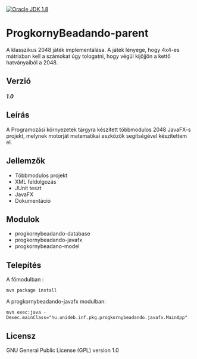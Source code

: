 
[![Oracle JDK 1.8](https://img.shields.io/badge/JDK-1.8-blue.svg?style=plastic)](http://www.oracle.com/technetwork/java/javase/downloads/index.html)

ProgkornyBeadando-parent
====
A klasszikus 2048 játék implementálása. A játék lényege, hogy 4x4-es mátrixban kell a számokat úgy tologatni, hogy végül kijöjjön a kettő hatványaiból a 2048.

Verzió
------
##### 1.0

Leírás
------
A Programozási környezetek tárgyra készített többmodulos 2048 JavaFX-s projekt, melynek motorját matematikai eszközök segítségével készítettem el.

Jellemzők
---------
  - Többmodulos projekt
  - XML feldolgozás
  - JUnit teszt
  - JavaFX
  - Dokumentáció
  
Modulok
-------
 - progkornybeadando-database
 - progkornybeadando-javafx
 - progkornybeadano-model

Telepítés
---------
 A főmodulban  :
 ````
 mvn package install
 ````
 A progkornybeadando-javafx modulban:
  ````
 mvn exec:java -Dexec.mainClass="hu.unideb.inf.pkg.progkornybeadando.javafx.MainApp"
 ````
 
Licensz
-------

GNU General Public License (GPL) version 1.0
